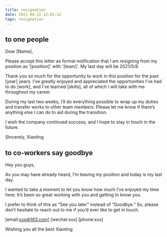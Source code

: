 ```yaml
---
title: resignation
date: 2021-04-22 12:01:12
tags: resignation
---
```


## to one people
Dear [Name],

Please accept this letter as formal notification that I am resigning from my position as '[position]' with '[team]'. My last day will be 2021/5/8.

Thank you so much for the opportunity to work in this position for the past [year] years. I’ve greatly enjoyed and appreciated the opportunities I’ve had to do [work], and I’ve learned [skills], all of which I will take with me throughout my career.

During my last two weeks, I’ll do everything possible to wrap up my duties and transfer works to other team members. Please let me know if there’s anything else I can do to aid during the transition.

I wish the company continued success, and I hope to stay in touch in the future.

Sincerely,
Xiaoting

## to co-workers say goodbye

Hey you guys,

As you may have already heard, I’m leaving my position and today is my last day.

I wanted to take a moment to let you know how much I’ve enjoyed my time here. It’s been so great working with you and getting to know you. 

I prefer to think of this as “See you later” instead of “Goodbye.” So, please don’t hesitate to reach out to me if you’d ever like to get in touch.

[email:xxx@163.com]
[wechat:xxx]
[phone:xxx]

Wishing you all the best
Xiaoting
